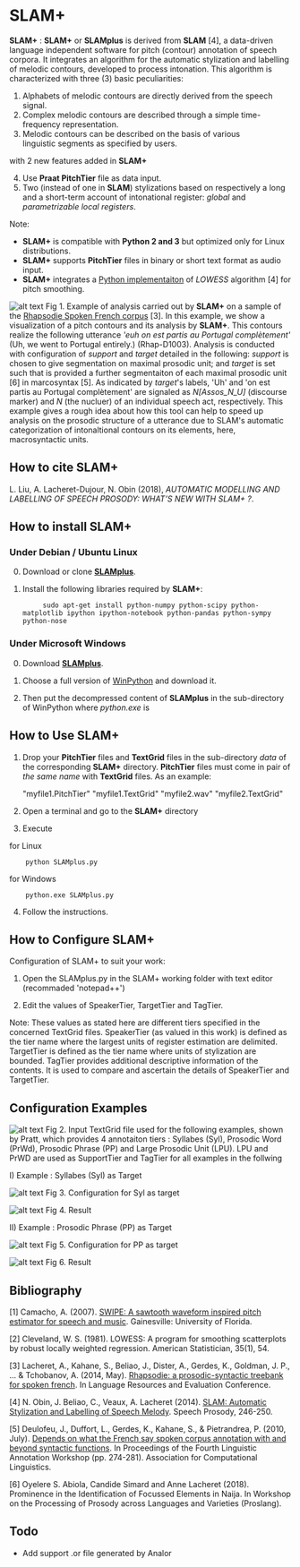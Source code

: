 SLAM+
====

**SLAM+** : **SLAM+** or **SLAMplus** is derived from **SLAM** [4], a data-driven language independent software for pitch (contour) annotation of speech corpora. It integrates an algorithm for the automatic stylization and labelling of melodic contours, developed to process intonation. This algorithm is characterized with three (3) basic peculiarities: 

1) Alphabets of melodic contours are directly derived from the speech signal.
2) Complex melodic contours are described through a simple time-frequency representation. 
3) Melodic contours can be described on the basis of various linguistic segments as specified by users. 

with 2 new features added in **SLAM+** 

4) Use **Praat PitchTier** file as data input.
5) Two (instead of one in **SLAM**) stylizations based on respectively a long and a short-term account of intonational register: *global* and *parametrizable local registers*.

Note: 
- **SLAM+** is compatible with **Python 2 and 3** but optimized only for Linux distributions.
- **SLAM+** supports **PitchTier** files in binary or short text format as audio input.
- **SLAM+** integrates a [Python implementaiton](https://gist.github.com/agramfort/850437) of *LOWESS* algorithm [4] for pitch smoothing.  

![alt text](https://github.com/vieenrose/SLAMplus/blob/dev/img/Rhap-D2001.png)
Fig 1. Example of analysis carried out by **SLAM+** on a sample of the [Rhapsodie Spoken French corpus](https://www.projet-rhapsodie.fr/) [3]. In this example, we show a visualization of a pitch contours and its analysis by **SLAM+**. This contours realize the following utterance *'euh on est partis au Portugal complètement'* (Uh, we went to Portugal entirely.) (Rhap-D1003). Analysis is conducted with configuration of *support* and *target* detailed in the following: *support* is chosen to give segmentation on maximal prosodic unit; and *target* is set such that is provided a further segmentaiton of each maximal prosodic unit [6] in marcosyntax [5]. As indicated by *target*'s labels, 'Uh' and 'on est partis au Portugal complètement' are signaled as *N[Assos_N_U]* (discourse marker) and *N* (the nucluer) of an individual speech act, respectively. This example gives a rough idea about how this tool can help to speed up analysis on the prosodic structure of a utterance due to SLAM's automatic categorization of intonaltional contours on its elements, here, macrosyntactic units.

## How to cite **SLAM+**

L. Liu, A. Lacheret-Dujour, N. Obin (2018), *AUTOMATIC MODELLING AND LABELLING OF SPEECH PROSODY: WHAT’S NEW WITH SLAM+ ?*.


## How to install **SLAM+**

### Under Debian / Ubuntu Linux

0) Download or clone [**SLAMplus**](https://github.com/vieenrose/SLAMplus/tree/dev).

1) Install the following libraries required by **SLAM+**:

            sudo apt-get install python-numpy python-scipy python-matplotlib ipython ipython-notebook python-pandas python-sympy python-nose

### Under Microsoft Windows

0) Download [**SLAMplus**](https://github.com/vieenrose/SLAMplus/tree/dev).

1) Choose a full version of [WinPython](https://winpython.github.io/) and download it.

2) Then put the decompressed content of **SLAMplus** in the sub-directory of WinPython where *python.exe* is 

## How to Use **SLAM+**
1) Drop your **PitchTier** files and **TextGrid** files in the sub-directory *data* of the corresponding **SLAM+** directory. **PitchTier** files must come in pair of *the same name* with **TextGrid** files. As an example: 

     "myfile1.PitchTier" "myfile1.TextGrid" "myfile2.wav" "myfile2.TextGrid"

2) Open a terminal and go to the **SLAM+** directory
3) Execute

for Linux

        python SLAMplus.py
for Windows

        python.exe SLAMplus.py
4) Follow the instructions.

## How to Configure **SLAM+**
Configuration of SLAM+ to suit your work:

1) Open the SLAMplus.py in the SLAM+ working folder with text editor (recommaded 'notepad++')

2) Edit the values of SpeakerTier, TargetTier and TagTier. 

Note: These values as stated here are different tiers specified in the concerned TextGrid files. SpeakerTier (as valued in this work) is defined as the tier name where the largest units of register estimation are delimited. TargetTier is defined as the tier name where units of stylization are bounded. TagTier provides additional descriptive information of the contents. It is used to compare and ascertain the details of SpeakerTier and TargetTier.

## Configuration Examples

![alt text](https://github.com/vieenrose/SLAMplus/blob/dev/img/Example_TextGrid.png)
Fig 2. Input TextGrid file used for the following examples, shown by Pratt, which provides 4 annotaiton tiers : Syllabes (Syl), Prosodic Word (PrWd), Prosodic Phrase (PP) and Large Prosodic Unit (LPU). LPU and PrWD are used as SupportTier and TagTier for all examples in the follwing  

I) Example : Syllabes (Syl) as Target 

![alt text](https://github.com/vieenrose/SLAMplus/blob/dev/img/Config_I.png)
Fig 3. Configuration for Syl as target 

![alt text](https://github.com/vieenrose/SLAMplus/blob/dev/img/Output_I.png)
Fig 4. Result

II) Example : Prosodic Phrase (PP) as Target

![alt text](https://github.com/vieenrose/SLAMplus/blob/dev/img/Config_II.png)
Fig 5. Configuration for PP as target

![alt text](https://github.com/vieenrose/SLAMplus/blob/dev/img/Output_II.png)
Fig 6. Result

## Bibliography ##

[1] Camacho, A. (2007). [SWIPE: A sawtooth waveform inspired pitch estimator for speech and music](https://www.cise.ufl.edu/~acamacho/publications/dissertation.pdf). Gainesville: University of Florida.

[2] Cleveland, W. S. (1981). LOWESS: A program for smoothing scatterplots by robust locally weighted regression. American Statistician, 35(1), 54.

[3] Lacheret, A., Kahane, S., Beliao, J., Dister, A., Gerdes, K., Goldman, J. P., ... & Tchobanov, A. (2014, May). [Rhapsodie: a prosodic-syntactic treebank for spoken french](https://hal.sorbonne-universite.fr/file/index/docid/968959/filename/LREC2014_AL.pdf). In Language Resources and Evaluation Conference.

[4] N. Obin,  J. Beliao, C., Veaux, A. Lacheret (2014). [SLAM: Automatic Stylization and Labelling of Speech Melody](https://halshs.archives-ouvertes.fr/hal-00968950). Speech Prosody, 246-250.

[5] Deulofeu, J., Duffort, L., Gerdes, K., Kahane, S., & Pietrandrea, P. (2010, July). [Depends on what the French say spoken corpus annotation with and beyond syntactic functions](https://hal.archives-ouvertes.fr/docs/00/66/51/89/PDF/uppsala.pdf). In Proceedings of the Fourth Linguistic Annotation Workshop (pp. 274-281). Association for Computational Linguistics.

[6] Oyelere S. Abiola, Candide Simard and Anne Lacheret (2018). Prominence in the Identification of Focussed Elements in Naija. In Workshop on the Processing of Prosody across Languages and Varieties (Proslang). 

## Todo ##
- Add support .or file generated by Analor
